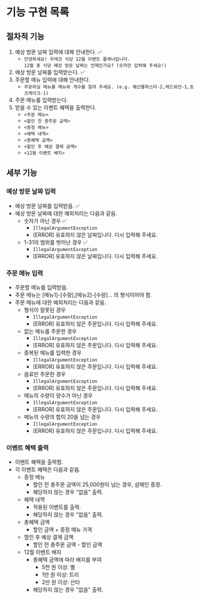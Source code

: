 # 기능 구현 목록

## 절차적 기능
1. 예상 방문 날짜 입력에 대해 안내한다. ✅
    - `안녕하세요! 우테코 식당 12월 이벤트 플래너입니다.`  
     `12월 중 식당 예상 방문 날짜는 언제인가요? (숫자만 입력해 주세요!)`
2. 예상 방문 날짜를 입력받는다. ✅
3. 주문할 메뉴 입력에 대해 안내한다. 
    - `주문하실 메뉴를 메뉴와 개수를 알려 주세요. (e.g. 해산물파스타-2,레드와인-1,초코케이크-1)`
4. 주문 메뉴를 입력받는다.
5. 받을 수 있는 이벤트 혜택을 출력한다.
    - `<주문 메뉴>`
    - `<할인 전 총주문 금액>`
    - `<증정 메뉴>`
    - `<혜택 내역>`
    - `<총혜택 금액>`
    - `<할인 후 예상 결제 금액>`
    - `<12월 이벤트 배지>`

## 세부 기능

### 예상 방문 날짜 입력
- 예상 방문 날짜를 입력받음. ✅
- 예상 방문 날짜에 대한 예외처리는 다음과 같음.
  - 숫자가 아닌 경우 ✅
    - `IllegalArgumentException`
    - [ERROR] 유효하지 않은 날짜입니다. 다시 입력해 주세요.
  - 1-31의 범위를 벗어난 경우 ✅
    - `IllegalArgumentException`
    - [ERROR] 유효하지 않은 날짜입니다. 다시 입력해 주세요.

### 주문 메뉴 입력
- 주문할 메뉴를 입력받음.
- 주문 메뉴는 [메뉴1]-[수량],[메뉴2]-[수량]... 의 형식이어야 함.
- 주문 메뉴에 대한 예외처리는 다음과 같음.
  - 형식이 잘못된 경우
    - `IllegalArgumentException`
    - [ERROR] 유효하지 않은 주문입니다. 다시 입력해 주세요.
  - 없는 메뉴를 주문한 경우
    - `IllegalArgumentException`
    - [ERROR] 유효하지 않은 주문입니다. 다시 입력해 주세요.
  - 중복된 메뉴를 입력한 경우
    - `IllegalArgumentException`
    - [ERROR] 유효하지 않은 주문입니다. 다시 입력해 주세요.
  - 음료만 주문한 경우
    - `IllegalArgumentException`
    - [ERROR] 유효하지 않은 주문입니다. 다시 입력해 주세요.
  - 메뉴의 수량이 양수가 아닌 경우
    - `IllegalArgumentException`
    - [ERROR] 유효하지 않은 주문입니다. 다시 입력해 주세요.
  - 메뉴의 수량의 합이 20을 넘는 경우
    - `IllegalArgumentException`
    - [ERROR] 유효하지 않은 주문입니다. 다시 입력해 주세요.

### 이벤트 혜택 출력
- 이벤트 혜택을 출력함.
- 각 이벤트 혜택은 다음과 같음.
  - 증정 메뉴
    - 할인 전 총주문 금액이 25,000원이 넘는 경우, 샴페인 증정.
    - 해당하지 않는 경우 "없음" 출력.
  - 혜택 내역
    - 적용된 이벤트를 출력.
    - 해당하지 않는 경우 "없음" 출력.
  - 총혜택 금액
    - 할인 금액 + 증정 메뉴 가격
  - 할인 후 예상 결제 금액
    - 할인 전 총주문 금액 - 할인 금액
  - 12월 이벤트 배지
    - 총혜택 금액에 따라 배지를 부여
      - 5천 원 이상: 별
      - 1만 원 이상: 트리
      - 2만 원 이상: 산타
    - 해당하지 않는 경우 "없음" 출력.
